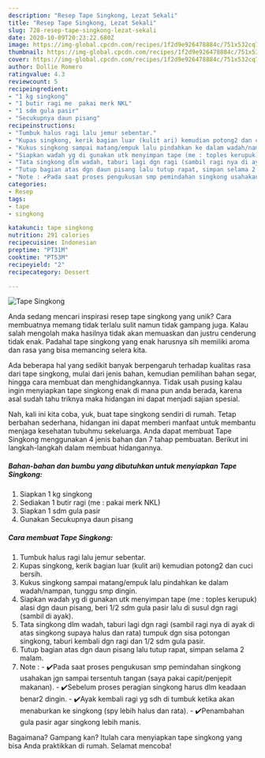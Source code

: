 ```yaml
---
description: "Resep Tape Singkong, Lezat Sekali"
title: "Resep Tape Singkong, Lezat Sekali"
slug: 728-resep-tape-singkong-lezat-sekali
date: 2020-10-09T20:23:22.680Z
image: https://img-global.cpcdn.com/recipes/1f2d9e926478884c/751x532cq70/tape-singkong-foto-resep-utama.jpg
thumbnail: https://img-global.cpcdn.com/recipes/1f2d9e926478884c/751x532cq70/tape-singkong-foto-resep-utama.jpg
cover: https://img-global.cpcdn.com/recipes/1f2d9e926478884c/751x532cq70/tape-singkong-foto-resep-utama.jpg
author: Dollie Romero
ratingvalue: 4.3
reviewcount: 5
recipeingredient:
- "1 kg singkong"
- "1 butir ragi me  pakai merk NKL"
- "1 sdm gula pasir"
- "Secukupnya daun pisang"
recipeinstructions:
- "Tumbuk halus ragi lalu jemur sebentar."
- "Kupas singkong, kerik bagian luar (kulit ari) kemudian potong2 dan cuci bersih."
- "Kukus singkong sampai matang/empuk lalu pindahkan ke dalam wadah/nampan, tunggu smp dingin."
- "Siapkan wadah yg di gunakan utk menyimpan tape (me : toples kerupuk) alasi dgn daun pisang, beri 1/2 sdm gula pasir lalu di susul dgn ragi (sambil di ayak)."
- "Tata singkong dlm wadah, taburi lagi dgn ragi (sambil ragi nya di ayak di atas singkong supaya halus dan rata) tumpuk dgn sisa potongan singkong, taburi kembali dgn ragi dan 1/2 sdm gula pasir."
- "Tutup bagian atas dgn daun pisang lalu tutup rapat, simpan selama 2 malam."
- "Note : ✔️Pada saat proses pengukusan smp pemindahan singkong usahakan jgn sampai tersentuh tangan (saya pakai capit/penjepit makanan). ✔️Sebelum proses peragian singkong harus dlm keadaan benar2 dingin. ✔️Ayak kembali ragi yg sdh di tumbuk ketika akan menaburkan ke singkong (spy lebih halus dan rata). ✔️Penambahan gula pasir agar singkong lebih manis."
categories:
- Resep
tags:
- tape
- singkong

katakunci: tape singkong 
nutrition: 291 calories
recipecuisine: Indonesian
preptime: "PT31M"
cooktime: "PT53M"
recipeyield: "2"
recipecategory: Dessert

---
```



![Tape Singkong](https://img-global.cpcdn.com/recipes/1f2d9e926478884c/751x532cq70/tape-singkong-foto-resep-utama.jpg)

Anda sedang mencari inspirasi resep tape singkong yang unik? Cara membuatnya memang tidak terlalu sulit namun tidak gampang juga. Kalau salah mengolah maka hasilnya tidak akan memuaskan dan justru cenderung tidak enak. Padahal tape singkong yang enak harusnya sih memiliki aroma dan rasa yang bisa memancing selera kita.

Ada beberapa hal yang sedikit banyak berpengaruh terhadap kualitas rasa dari tape singkong, mulai dari jenis bahan, kemudian pemilihan bahan segar, hingga cara membuat dan menghidangkannya. Tidak usah pusing kalau ingin menyiapkan tape singkong enak di mana pun anda berada, karena asal sudah tahu triknya maka hidangan ini dapat menjadi sajian spesial.




Nah, kali ini kita coba, yuk, buat tape singkong sendiri di rumah. Tetap berbahan sederhana, hidangan ini dapat memberi manfaat untuk membantu menjaga kesehatan tubuhmu sekeluarga. Anda dapat membuat Tape Singkong menggunakan 4 jenis bahan dan 7 tahap pembuatan. Berikut ini langkah-langkah dalam membuat hidangannya.

<!--inarticleads1-->

##### Bahan-bahan dan bumbu yang dibutuhkan untuk menyiapkan Tape Singkong:

1. Siapkan 1 kg singkong
1. Sediakan 1 butir ragi (me : pakai merk NKL)
1. Siapkan 1 sdm gula pasir
1. Gunakan Secukupnya daun pisang




<!--inarticleads2-->

##### Cara membuat Tape Singkong:

1. Tumbuk halus ragi lalu jemur sebentar.
1. Kupas singkong, kerik bagian luar (kulit ari) kemudian potong2 dan cuci bersih.
1. Kukus singkong sampai matang/empuk lalu pindahkan ke dalam wadah/nampan, tunggu smp dingin.
1. Siapkan wadah yg di gunakan utk menyimpan tape (me : toples kerupuk) alasi dgn daun pisang, beri 1/2 sdm gula pasir lalu di susul dgn ragi (sambil di ayak).
1. Tata singkong dlm wadah, taburi lagi dgn ragi (sambil ragi nya di ayak di atas singkong supaya halus dan rata) tumpuk dgn sisa potongan singkong, taburi kembali dgn ragi dan 1/2 sdm gula pasir.
1. Tutup bagian atas dgn daun pisang lalu tutup rapat, simpan selama 2 malam.
1. Note : - ✔️Pada saat proses pengukusan smp pemindahan singkong usahakan jgn sampai tersentuh tangan (saya pakai capit/penjepit makanan). - ✔️Sebelum proses peragian singkong harus dlm keadaan benar2 dingin. - ✔️Ayak kembali ragi yg sdh di tumbuk ketika akan menaburkan ke singkong (spy lebih halus dan rata). - ✔️Penambahan gula pasir agar singkong lebih manis.




Bagaimana? Gampang kan? Itulah cara menyiapkan tape singkong yang bisa Anda praktikkan di rumah. Selamat mencoba!

